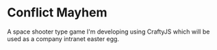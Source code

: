 # Conflict Mayhem

A space shooter type game I'm developing using CraftyJS which will be used as a company intranet easter egg.

